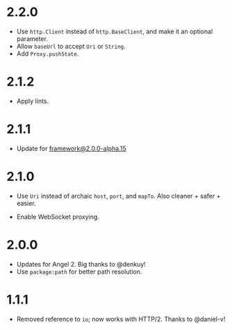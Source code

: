 # 2.2.0
* Use `http.Client` instead of `http.BaseClient`, and make it an
optional parameter.
* Allow `baseUrl` to accept `Uri` or `String`.
* Add `Proxy.pushState`.

# 2.1.2
* Apply lints.

# 2.1.1
* Update for framework@2.0.0-alpha.15

# 2.1.0

- Use `Uri` instead of archaic `host`, `port`, and `mapTo`. Also cleaner + safer + easier.

* Enable WebSocket proxying.

# 2.0.0

- Updates for Angel 2. Big thanks to @denkuy!
- Use `package:path` for better path resolution.

# 1.1.1

- Removed reference to `io`; now works with HTTP/2. Thanks to @daniel-v!
